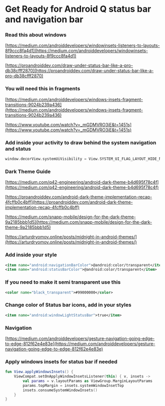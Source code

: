 # Get Ready for Android Q status bar and navigation bar

### Read this about windows 
[https://medium.com/androiddevelopers/windowinsets-listeners-to-layouts-8f9ccc8fa4d1](https://medium.com/androiddevelopers/windowinsets-listeners-to-layouts-8f9ccc8fa4d1)

[https://proandroiddev.com/draw-under-status-bar-like-a-pro-db38cfff2870](https://proandroiddev.com/draw-under-status-bar-like-a-pro-db38cfff2870)

### You will need this in fragments
[https://medium.com/androiddevelopers/windows-insets-fragment-transitions-9024b239a436](https://medium.com/androiddevelopers/windows-insets-fragment-transitions-9024b239a436)

[https://www.youtube.com/watch?v=_mGDMVRO3iE&t=1451s](https://www.youtube.com/watch?v=_mGDMVRO3iE&t=1451s)

### Add inside your activity to draw behind the system navigation and status
```kotlin
window.decorView.systemUiVisibility = View.SYSTEM_UI_FLAG_LAYOUT_HIDE_NAVIGATION
```
### Dark Theme Guide
[https://medium.com/q42-engineering/android-dark-theme-b4d695f78c4f](https://medium.com/q42-engineering/android-dark-theme-b4d695f78c4f)

[https://proandroiddev.com/android-dark-theme-implementation-recap-4fcffb0c4bff](https://proandroiddev.com/android-dark-theme-implementation-recap-4fcffb0c4bff)

[https://medium.com/snapp-mobile/design-for-the-dark-theme-9a2185bbb1d5](https://medium.com/snapp-mobile/design-for-the-dark-theme-9a2185bbb1d5)

[https://arturdryomov.online/posts/midnight-in-android-themes/](https://arturdryomov.online/posts/midnight-in-android-themes/)

### Add inside your style
```xml
<item name="android:navigationBarColor">@android:color/transparent</item>
<item name="android:statusBarColor">@android:color/transparent</item>
```

### If you need to make it semi transparent use this
```xml
<color name="black_transparent">#99000000</color>
```

### Change color of Status bar icons, add in your styles
```xml
<item name="android:windowLightStatusBar">true</item>
```

### Navigation
[https://medium.com/androiddevelopers/gesture-navigation-going-edge-to-edge-812f62e4e83e](https://medium.com/androiddevelopers/gesture-navigation-going-edge-to-edge-812f62e4e83e)

### Apply windows insets for status bar if needed
```kotlin
fun View.applyWindowsInsets() {
    ViewCompat.setOnApplyWindowInsetsListener(this) { v, insets ->
        val params = v.layoutParams as ViewGroup.MarginLayoutParams
        params.topMargin = insets.systemWindowInsetTop
        insets.consumeSystemWindowInsets()
    }
}
```

